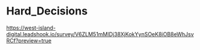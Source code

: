 # Hard_Decisions
https://west-island-digital.leadshook.io/survey/V6ZLM51mMlDj38XjKokYynSOeK8iOB8eWhJsvRCf?preview=true
